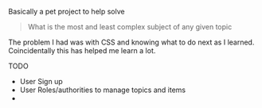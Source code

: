 Basically a pet project to help solve

> What is the most and least complex subject of any given topic

The problem I had was with CSS and knowing what to do next as I learned. Coincidentally this has helped me learn a lot.

TODO
- User Sign up
- User Roles/authorities to manage topics and items
- 
